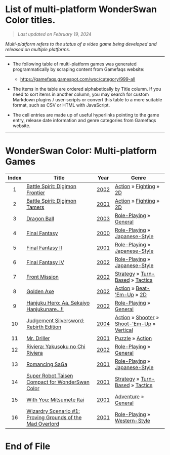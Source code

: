 ﻿# List of multi-platform WonderSwan Color titles.

> *Last updated on February 19, 2024*

_Multi-platform refers to the status of a video game being developed and released on multiple platforms._

-----------------------------

 - The following table of multi-platform games was generated programmatically by scraping content from Gamefaqs website: 

    - https://gamefaqs.gamespot.com/wsc/category/999-all
      
 - The items in the table are ordered alphabetically by Title column. If you need to sort items in another column, you may search for custom Markdown plugins / user-scripts or convert this table to a more suitable format, such as CSV or HTML with JavaScript.

 - The cell entries are made up of useful hyperlinks pointing to the game entry, release date information and genre categories from Gamefaqs website.

-----------------------------
# WonderSwan Color∶ Multi-platform Games
|Index|Title|Year|Genre|
|:--:|--|--|--|
|1|<a href="https://gamefaqs.gamespot.com/wsc/583109-battle-spirit-digimon-frontier" target="_blank" rel="noopener noreferrer">Battle Spirit: Digimon Frontier</a>|<a href="https://gamefaqs.gamespot.com/wsc/583109-battle-spirit-digimon-frontier/data" target="_blank" rel="noopener noreferrer">2002</a>|<a href="https://gamefaqs.gamespot.com/wsc/category/54-action" target="_blank" rel="noopener noreferrer">Action</a> &raquo; <a href="https://gamefaqs.gamespot.com/wsc/category/57-action-fighting" target="_blank" rel="noopener noreferrer">Fighting</a> &raquo; <a href="https://gamefaqs.gamespot.com/wsc/category/86-action-fighting-2d" target="_blank" rel="noopener noreferrer">2D</a>|
|2|<a href="https://gamefaqs.gamespot.com/wsc/566006-battle-spirit-digimon-tamers" target="_blank" rel="noopener noreferrer">Battle Spirit: Digimon Tamers</a>|<a href="https://gamefaqs.gamespot.com/wsc/566006-battle-spirit-digimon-tamers/data" target="_blank" rel="noopener noreferrer">2001</a>|<a href="https://gamefaqs.gamespot.com/wsc/category/54-action" target="_blank" rel="noopener noreferrer">Action</a> &raquo; <a href="https://gamefaqs.gamespot.com/wsc/category/57-action-fighting" target="_blank" rel="noopener noreferrer">Fighting</a> &raquo; <a href="https://gamefaqs.gamespot.com/wsc/category/86-action-fighting-2d" target="_blank" rel="noopener noreferrer">2D</a>|
|3|<a href="https://gamefaqs.gamespot.com/wsc/918909-dragon-ball" target="_blank" rel="noopener noreferrer">Dragon Ball</a>|<a href="https://gamefaqs.gamespot.com/wsc/918909-dragon-ball/data" target="_blank" rel="noopener noreferrer">2003</a>|<a href="https://gamefaqs.gamespot.com/wsc/category/48-role-playing" target="_blank" rel="noopener noreferrer">Role-Playing</a> &raquo; <a href="https://gamefaqs.gamespot.com/wsc/category/257-role-playing-general" target="_blank" rel="noopener noreferrer">General</a>|
|4|<a href="https://gamefaqs.gamespot.com/wsc/562985-final-fantasy" target="_blank" rel="noopener noreferrer">Final Fantasy</a>|<a href="https://gamefaqs.gamespot.com/wsc/562985-final-fantasy/data" target="_blank" rel="noopener noreferrer">2000</a>|<a href="https://gamefaqs.gamespot.com/wsc/category/48-role-playing" target="_blank" rel="noopener noreferrer">Role-Playing</a> &raquo; <a href="https://gamefaqs.gamespot.com/wsc/category/71-role-playing-japanese-style" target="_blank" rel="noopener noreferrer">Japanese-Style</a>|
|5|<a href="https://gamefaqs.gamespot.com/wsc/580423-final-fantasy-ii" target="_blank" rel="noopener noreferrer">Final Fantasy II</a>|<a href="https://gamefaqs.gamespot.com/wsc/580423-final-fantasy-ii/data" target="_blank" rel="noopener noreferrer">2001</a>|<a href="https://gamefaqs.gamespot.com/wsc/category/48-role-playing" target="_blank" rel="noopener noreferrer">Role-Playing</a> &raquo; <a href="https://gamefaqs.gamespot.com/wsc/category/71-role-playing-japanese-style" target="_blank" rel="noopener noreferrer">Japanese-Style</a>|
|6|<a href="https://gamefaqs.gamespot.com/wsc/566642-final-fantasy-iv" target="_blank" rel="noopener noreferrer">Final Fantasy IV</a>|<a href="https://gamefaqs.gamespot.com/wsc/566642-final-fantasy-iv/data" target="_blank" rel="noopener noreferrer">2002</a>|<a href="https://gamefaqs.gamespot.com/wsc/category/48-role-playing" target="_blank" rel="noopener noreferrer">Role-Playing</a> &raquo; <a href="https://gamefaqs.gamespot.com/wsc/category/71-role-playing-japanese-style" target="_blank" rel="noopener noreferrer">Japanese-Style</a>|
|7|<a href="https://gamefaqs.gamespot.com/wsc/580425-front-mission" target="_blank" rel="noopener noreferrer">Front Mission</a>|<a href="https://gamefaqs.gamespot.com/wsc/580425-front-mission/data" target="_blank" rel="noopener noreferrer">2002</a>|<a href="https://gamefaqs.gamespot.com/wsc/category/45-strategy" target="_blank" rel="noopener noreferrer">Strategy</a> &raquo; <a href="https://gamefaqs.gamespot.com/wsc/category/59-strategy-turn-based" target="_blank" rel="noopener noreferrer">Turn-Based</a> &raquo; <a href="https://gamefaqs.gamespot.com/wsc/category/308-strategy-turn-based-tactics" target="_blank" rel="noopener noreferrer">Tactics</a>|
|8|<a href="https://gamefaqs.gamespot.com/wsc/566157-golden-axe" target="_blank" rel="noopener noreferrer">Golden Axe</a>|<a href="https://gamefaqs.gamespot.com/wsc/566157-golden-axe/data" target="_blank" rel="noopener noreferrer">2002</a>|<a href="https://gamefaqs.gamespot.com/wsc/category/54-action" target="_blank" rel="noopener noreferrer">Action</a> &raquo; <a href="https://gamefaqs.gamespot.com/wsc/category/318-action-beat-em-up" target="_blank" rel="noopener noreferrer">Beat-&#039;Em-Up</a> &raquo; <a href="https://gamefaqs.gamespot.com/wsc/category/160-action-beat-em-up-2d" target="_blank" rel="noopener noreferrer">2D</a>|
|9|<a href="https://gamefaqs.gamespot.com/wsc/566011-hanjuku-hero-aa-sekaiyo-hanjukunare" target="_blank" rel="noopener noreferrer">Hanjuku Hero: Aa, Sekaiyo Hanjukunare...!!</a>|<a href="https://gamefaqs.gamespot.com/wsc/566011-hanjuku-hero-aa-sekaiyo-hanjukunare/data" target="_blank" rel="noopener noreferrer">2002</a>|<a href="https://gamefaqs.gamespot.com/wsc/category/48-role-playing" target="_blank" rel="noopener noreferrer">Role-Playing</a> &raquo; <a href="https://gamefaqs.gamespot.com/wsc/category/257-role-playing-general" target="_blank" rel="noopener noreferrer">General</a>|
|10|<a href="https://gamefaqs.gamespot.com/wsc/929129-judgement-silversword-rebirth-edition" target="_blank" rel="noopener noreferrer">Judgement Silversword: Rebirth Edition</a>|<a href="https://gamefaqs.gamespot.com/wsc/929129-judgement-silversword-rebirth-edition/data" target="_blank" rel="noopener noreferrer">2004</a>|<a href="https://gamefaqs.gamespot.com/wsc/category/54-action" target="_blank" rel="noopener noreferrer">Action</a> &raquo; <a href="https://gamefaqs.gamespot.com/wsc/category/55-action-shooter" target="_blank" rel="noopener noreferrer">Shooter</a> &raquo; <a href="https://gamefaqs.gamespot.com/wsc/category/313-action-shooter-shoot-em-up" target="_blank" rel="noopener noreferrer">Shoot-&#039;Em-Up</a> &raquo; <a href="https://gamefaqs.gamespot.com/wsc/category/83-action-shooter-shoot-em-up-vertical" target="_blank" rel="noopener noreferrer">Vertical</a>|
|11|<a href="https://gamefaqs.gamespot.com/wsc/580696-mr-driller" target="_blank" rel="noopener noreferrer">Mr. Driller</a>|<a href="https://gamefaqs.gamespot.com/wsc/580696-mr-driller/data" target="_blank" rel="noopener noreferrer">2001</a>|<a href="https://gamefaqs.gamespot.com/wsc/category/173-puzzle" target="_blank" rel="noopener noreferrer">Puzzle</a> &raquo; <a href="https://gamefaqs.gamespot.com/wsc/category/282-puzzle-action" target="_blank" rel="noopener noreferrer">Action</a>|
|12|<a href="https://gamefaqs.gamespot.com/wsc/582217-riviera-yakusoku-no-chi-riviera" target="_blank" rel="noopener noreferrer">Riviera: Yakusoku no Chi Riviera</a>|<a href="https://gamefaqs.gamespot.com/wsc/582217-riviera-yakusoku-no-chi-riviera/data" target="_blank" rel="noopener noreferrer">2002</a>|<a href="https://gamefaqs.gamespot.com/wsc/category/48-role-playing" target="_blank" rel="noopener noreferrer">Role-Playing</a> &raquo; <a href="https://gamefaqs.gamespot.com/wsc/category/257-role-playing-general" target="_blank" rel="noopener noreferrer">General</a>|
|13|<a href="https://gamefaqs.gamespot.com/wsc/578836-romancing-saga" target="_blank" rel="noopener noreferrer">Romancing SaGa</a>|<a href="https://gamefaqs.gamespot.com/wsc/578836-romancing-saga/data" target="_blank" rel="noopener noreferrer">2001</a>|<a href="https://gamefaqs.gamespot.com/wsc/category/48-role-playing" target="_blank" rel="noopener noreferrer">Role-Playing</a> &raquo; <a href="https://gamefaqs.gamespot.com/wsc/category/71-role-playing-japanese-style" target="_blank" rel="noopener noreferrer">Japanese-Style</a>|
|14|<a href="https://gamefaqs.gamespot.com/wsc/566008-super-robot-taisen-compact-for-wonderswan-color" target="_blank" rel="noopener noreferrer">Super Robot Taisen Compact for WonderSwan Color</a>|<a href="https://gamefaqs.gamespot.com/wsc/566008-super-robot-taisen-compact-for-wonderswan-color/data" target="_blank" rel="noopener noreferrer">2001</a>|<a href="https://gamefaqs.gamespot.com/wsc/category/45-strategy" target="_blank" rel="noopener noreferrer">Strategy</a> &raquo; <a href="https://gamefaqs.gamespot.com/wsc/category/59-strategy-turn-based" target="_blank" rel="noopener noreferrer">Turn-Based</a> &raquo; <a href="https://gamefaqs.gamespot.com/wsc/category/308-strategy-turn-based-tactics" target="_blank" rel="noopener noreferrer">Tactics</a>|
|15|<a href="https://gamefaqs.gamespot.com/wsc/580434-with-you-mitsumete-itai" target="_blank" rel="noopener noreferrer">With You: Mitsumete Itai</a>|<a href="https://gamefaqs.gamespot.com/wsc/580434-with-you-mitsumete-itai/data" target="_blank" rel="noopener noreferrer">2001</a>|<a href="https://gamefaqs.gamespot.com/wsc/category/50-adventure" target="_blank" rel="noopener noreferrer">Adventure</a> &raquo; <a href="https://gamefaqs.gamespot.com/wsc/category/251-adventure-general" target="_blank" rel="noopener noreferrer">General</a>|
|16|<a href="https://gamefaqs.gamespot.com/wsc/580433-wizardry-scenario-1-proving-grounds-of-the-mad-overlord" target="_blank" rel="noopener noreferrer">Wizardry Scenario #1: Proving Grounds of the Mad Overlord</a>|<a href="https://gamefaqs.gamespot.com/wsc/580433-wizardry-scenario-1-proving-grounds-of-the-mad-overlord/data" target="_blank" rel="noopener noreferrer">2001</a>|<a href="https://gamefaqs.gamespot.com/wsc/category/48-role-playing" target="_blank" rel="noopener noreferrer">Role-Playing</a> &raquo; <a href="https://gamefaqs.gamespot.com/wsc/category/72-role-playing-western-style" target="_blank" rel="noopener noreferrer">Western-Style</a>|

# End of File
